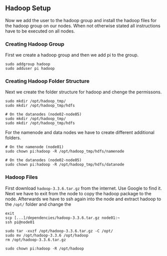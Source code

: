 ## Hadoop Setup

Now we add the user to the hadoop group and install the hadoop files for the hadoop group on our nodes. When not otherwise stated all instructions have to be executed on all nodes.

### Creating Hadoop Group

First we create a hadoop group and then we add pi to the group.

```
sudo addgroup hadoop
sudo adduser pi hadoop
```

### Creating Hadoop Folder Structure

Next we create the folder structure for hadoop and chenge the permissons.

```
sudo mkdir /opt/hadoop_tmp/
sudo mkdir /opt/hadoop_tmp/hdfs

# On the datanodes (node02-node05)
sudo mkdir /opt/hadoop_tmp/
sudo mkdir /opt/hadoop_tmp/hdfs
```

For the namenode and data nodes we have to create different additional folders.

```
# On the namenode (node01)
sudo chown pi:hadoop -R /opt/hadoop_tmp/hdfs/namenode

# On the datanodes (node02-node05)
sudo chown pi:hadoop -R /opt/hadoop_tmp/hdfs/datanode
```

### Hadoop Files

First download `hadoop-3.3.6.tar.gz` from the internet. Use Google to find it.
Next we have to exit from the node to copy the hadoop package to the node. Afterwards we have to ssh again into the node and extract hadoop to the `/opt/` folder and change the

```
exit
scp [...]/dependencies/hadoop-3.3.6.tar.gz node01:~
ssh pi@node01

sudo tar -xvzf /opt/hadoop-3.3.6.tar.gz -C /opt/
sudo mv /opt/hadoop-3.3.6 /opt/hadoop
rm /opt/hadoop-3.3.6.tar.gz

sudo chown pi:hadoop -R /opt/hadoop
```
